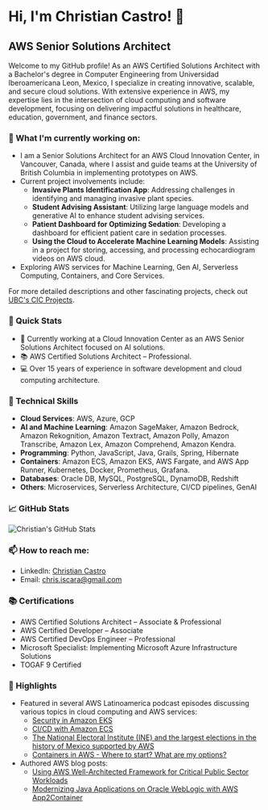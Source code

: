 # Hi, I'm Christian Castro! 👋

## AWS Senior Solutions Architect

Welcome to my GitHub profile! As an AWS Certified Solutions Architect with a Bachelor's degree in Computer Engineering from Universidad Iberoamericana Leon, Mexico, I specialize in creating innovative, scalable, and secure cloud solutions. With extensive experience in AWS, my expertise lies in the intersection of cloud computing and software development, focusing on delivering impactful solutions in healthcare, education, government, and finance sectors.

### 🌱 What I'm currently working on:

- I am a Senior Solutions Architect for an AWS Cloud Innovation Center, in Vancouver, Canada, where I assist and guide teams at the University of British Columbia in implementing prototypes on AWS.
- Current project involvements include:
   - **Invasive Plants Identification App**: Addressing challenges in identifying and managing invasive plant species.
   - **Student Advising Assistant**: Utilizing large language models and generative AI to enhance student advising services.
   - **Patient Dashboard for Optimizing Sedation**: Developing a dashboard for efficient patient care in sedation processes.
   - **Using the Cloud to Accelerate Machine Learning Models**: Assisting in a project for storing, accessing, and processing echocardiogram videos on AWS cloud.
- Exploring AWS services for Machine Learning, Gen AI, Serverless Computing, Containers, and Core Services.

For more detailed descriptions and other fascinating projects, check out [UBC's CIC Projects](https://cic.ubc.ca/projects/).


### 🚀 Quick Stats

- 🏢 Currently working at a Cloud Innovation Center as an AWS Senior Solutions Architect focused on AI solutions.
- 📚 AWS Certified Solutions Architect – Professional.
- 💻 Over 15 years of experience in software development and cloud computing architecture.

### 💼 Technical Skills

- **Cloud Services**: AWS, Azure, GCP
- **AI and Machine Learning**: Amazon SageMaker, Amazon Bedrock, Amazon Rekognition, Amazon Textract, Amazon Polly, Amazon Transcribe, Amazon Lex, Amazon Comprehend, Amazon Kendra.
- **Programming**: Python, JavaScript, Java, Grails, Spring, Hibernate
- **Containers**: Amazon ECS, Amazon EKS, AWS Fargate, and AWS App Runner, Kubernetes, Docker, Prometheus, Grafana.
- **Databases**: Oracle DB, MySQL, PostgreSQL, DynamoDB, Redshift
- **Others**: Microservices, Serverless Architecture, CI/CD pipelines, GenAI

### 📈 GitHub Stats

![Christian's GitHub Stats](https://github-readme-stats.vercel.app/api?username=chriscaram&show_icons=true)

### 📫 How to reach me:

- LinkedIn: [Christian Castro](https://www.linkedin.com/in/ccr005/)
- Email: chris.iscara@gmail.com

### 📚 Certifications

- AWS Certified Solutions Architect – Associate & Professional
- AWS Certified Developer – Associate
- AWS Certified DevOps Engineer – Professional
- Microsoft Specialist: Implementing Microsoft Azure Infrastructure Solutions
- TOGAF 9 Certified

### 🌟 Highlights

- Featured in several AWS Latinoamerica podcast episodes discussing various topics in cloud computing and AWS services:
   - [Security in Amazon EKS](https://open.spotify.com/episode/3FqZY16TIIXkDA1jlcC09O)
   - [CI/CD with Amazon ECS](https://open.spotify.com/episode/59rxilTnbVbOSEKHhL29cQ)
   - [The National Electoral Institute (INE) and the largest elections in the history of Mexico supported by AWS](https://open.spotify.com/episode/4AcCRiZO4f9cfnsHtBsPrU?si=TscLs-4STEy4pTXLGrx9qw&dl_branch=1)
   - [Containers in AWS - Where to start? What are my options?](https://open.spotify.com/episode/7jBcquuVS49LTMcHZ09TUt?si=-RvHGiNjT8mf_uWn6NRjIA)
- Authored AWS blog posts:
   - [Using AWS Well-Architected Framework for Critical Public Sector Workloads](https://aws.amazon.com/es/blogs/aws-spanish/usando-el-marco-de-buena-arquitectura-para-correr-cargas-criticas-de-sector-publico/)
   - [Modernizing Java Applications on Oracle WebLogic with AWS App2Container](https://aws.amazon.com/es/blogs/aws-spanish/modernice-sus-aplicaciones-java-en-oracle-weblogic-usando-aws-app2container/)


